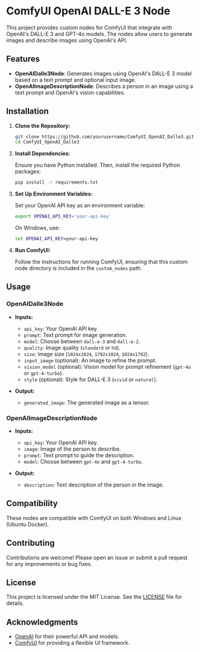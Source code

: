 # ComfyUI OpenAI DALL-E 3 Node

This project provides custom nodes for ComfyUI that integrate with OpenAI's DALL-E 3 and GPT-4o models. The nodes allow users to generate images and describe images using OpenAI's API.

## Features

- **OpenAIDalle3Node**: Generates images using OpenAI's DALL-E 3 model based on a text prompt and optional input image.
- **OpenAIImageDescriptionNode**: Describes a person in an image using a text prompt and OpenAI's vision capabilities.

## Installation

1. **Clone the Repository:**

   ```bash
   git clone https://github.com/yourusername/ComfyUI_OpenAI_Dalle3.git
   cd ComfyUI_OpenAI_Dalle3
   ```

2. **Install Dependencies:**

   Ensure you have Python installed. Then, install the required Python packages:

   ```bash
   pip install -r requirements.txt
   ```

3. **Set Up Environment Variables:**

   Set your OpenAI API key as an environment variable:

   ```bash
   export OPENAI_API_KEY='your-api-key'
   ```

   On Windows, use:

   ```cmd
   set OPENAI_API_KEY=your-api-key
   ```

4. **Run ComfyUI:**

   Follow the instructions for running ComfyUI, ensuring that this custom node directory is included in the `custom_nodes` path.

## Usage

### OpenAIDalle3Node

- **Inputs:**
  - `api_key`: Your OpenAI API key.
  - `prompt`: Text prompt for image generation.
  - `model`: Choose between `dall-e-3` and `dall-e-2`.
  - `quality`: Image quality (`standard` or `hd`).
  - `size`: Image size (`1024x1024`, `1792x1024`, `1024x1792`).
  - `input_image` (optional): An image to refine the prompt.
  - `vision_model` (optional): Vision model for prompt refinement (`gpt-4o` or `gpt-4-turbo`).
  - `style` (optional): Style for DALL-E 3 (`vivid` or `natural`).

- **Output:**
  - `generated_image`: The generated image as a tensor.

### OpenAIImageDescriptionNode

- **Inputs:**
  - `api_key`: Your OpenAI API key.
  - `image`: Image of the person to describe.
  - `prompt`: Text prompt to guide the description.
  - `model`: Choose between `gpt-4o` and `gpt-4-turbo`.

- **Output:**
  - `description`: Text description of the person in the image.

## Compatibility

These nodes are compatible with ComfyUI on both Windows and Linux (Ubuntu Docker).

## Contributing

Contributions are welcome! Please open an issue or submit a pull request for any improvements or bug fixes.

## License

This project is licensed under the MIT License. See the [LICENSE](LICENSE) file for details.

## Acknowledgments

- [OpenAI](https://openai.com/) for their powerful API and models.
- [ComfyUI](https://github.com/comfyanonymous/ComfyUI) for providing a flexible UI framework. 